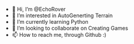 - 👋 Hi, I’m @EchoRover
- 👀 I’m interested in AutoGenerting Terrain 
- 🌱 I’m currently learning Python
- 💞️ I’m looking to collaborate on Creating Games
- 📫 How to reach me, through Github :)

<!---
EchoRover/EchoRover is a ✨ special ✨ repository because its `README.md` (this file) appears on your GitHub profile.
You can click the Preview link to take a look at your changes.
--->
